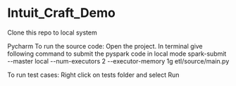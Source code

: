 # Intuit_Craft_Demo

Clone this repo to local system

Pycharm
To run the source code:
Open the project. In terminal give following command to submit the pyspark code in local mode
spark-submit --master local --num-executors 2 --executor-memory 1g etl/source/main.py 

To run test cases:
Right click on tests folder and select Run 
